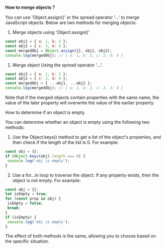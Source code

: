 **How to merge objects？**

You can use 'Object.assign()' or the spread operator '...' to merge JavaScript objects. Below are two methods for merging objects:
1. Merge objects using 'Object.assign()'
```javascript
const obj1 = { a: 1, b: 2 };
const obj2 = { c: 3, d: 4 };
const mergedObj = Object.assign({}, obj1, obj2);
console.log(mergedObj); // { a: 1, b: 2, c: 3, d: 4 }
```


1. Merge object Using the spread operator '...'.
```javascript
const obj1 = { a: 1, b: 2 };
const obj2 = { c: 3, d: 4 };
const mergedObj = { ...obj1, ...obj2 };
console.log(mergedObj); // { a: 1, b: 2, c: 3, d: 4 }
```

Note that if the merged objects contain properties with the same name, the value of the later property will overwrite the value of the earlier property.

How to determine if an object is empty

You can determine whether an object is empty using the following two methods:
1. Use the Object.keys() method to get a list of the object's properties, and then check if the length of the list is 0.
For example:
```javascript
const obj = {};
if (Object.keys(obj).length === 0) {
 console.log('obj is empty');
}
```
2. Use a for...in loop to traverse the object. If any property exists, then the object is not empty.
For example:
```javascript
const obj = {};
let isEmpty = true;
for (const prop in obj) {
 isEmpty = false;
 break;
}
if (isEmpty) {
 console.log('obj is empty');
}
```
The effect of both methods is the same, allowing you to choose based on the specific situation.